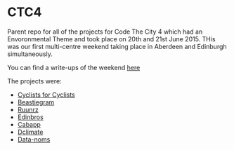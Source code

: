 # CTC4
Parent repo for all of the projects for Code The City 4 which had an Envoronmental Theme and took place on 20th and 21st June 2015. THis was our first multi-centre weekend taking place in Aberdeen and Edinburgh simultaneously. 

You can find a write-ups of the weekend [here](http://codethecity.org/2015/06/)

The projects were:

* [Cyclists for Cyclists](https://github.com/CodeTheCity/c4c)
* [Beastiegram](https://github.com/CodeTheCity/beastiegram)
* [Ruunrz](https://github.com/CodeTheCity/runnrz)
* [Edinbros](https://github.com/CodeTheCity/Edinbros-app)
* [Cabapp](https://github.com/CodeTheCity/cabapp)
* [Dclimate](https://github.com/CodeTheCity/dclimate)
* [Data-noms](https://github.com/CodeTheCity/data-noms)

